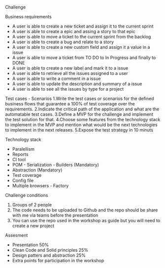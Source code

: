 Challenge

Business requirements

- A user is able to create a new ticket and assign it to the current sprint
- A user is able to create a epic and assing a story to that epic
- A user is able to move a ticket to the current sprint from the backlog
- A user is able to create a bug and relate to a story
- A user is able to create a new custom field and assign it a value in a issue
- A user is able to move a ticket from TO DO to In Progress and finally to DONE
- A user is able to create a new label and mark it to a issue
- A user is able to retrieve all the issues assigned to a user
- A user is able to write a comment in a issue
- A user is able to update the description and summary of a issue
- A user is able to see all the issues by type for a project

Test cases - Scenarios
1.Write the test cases or scenarios for the defined business flows that guarantee a 100% of test coverage over the requirements.
2.Indicate the critical path of the application and what are the automatable test cases.
3.Define a MVP for the challenge and implement the test solution for that.
4.Choose some features from the technology stack to implement in the MVP and mention what would be the next technologies to implement in the next releases.
5.Expose the test strategy in 10 minuts

Technology stack

- Paralellism 
- Reports
- CI tool
- POM - Serialization - Builders (Mandatory)
- Abstraction (Mandatory)
- Test coverage
- Config file
- Multiple browsers - Factory

Challenge conditions

1. Groups of 2 people
2. The code needs to be uploaded to Github and the repo should be share with me via teams before the presentation
3. You can use the repo used in the workshop as guide but you will need to create a new project

Assesment

- Presentation 50%
- Clean Code and Solid principles 25%
- Design patters and abstraction 25%
- Extra points for participation in the workshop
